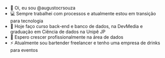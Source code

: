 - 👋 Oi, eu sou @augustocrsouza
- 💻 Sempre trabalhei com processos e atualmente estou em transição para tecnologia 
- 🌱 Hoje faço curso back-end e banco de dados, na DevMedia e graduação em Ciência de dados na Unipê JP
- 🎲 Espero crescer profissionalmente na área de dados
- ⚡ Atualmente sou bartender freelancer e tenho uma empresa de drinks para eventos

<!---
augustocrsouza/augustocrsouza is a ✨ special ✨ repository because its `README.md` (this file) appears on your GitHub profile.
You can click the Preview link to take a look at your changes.
--->
